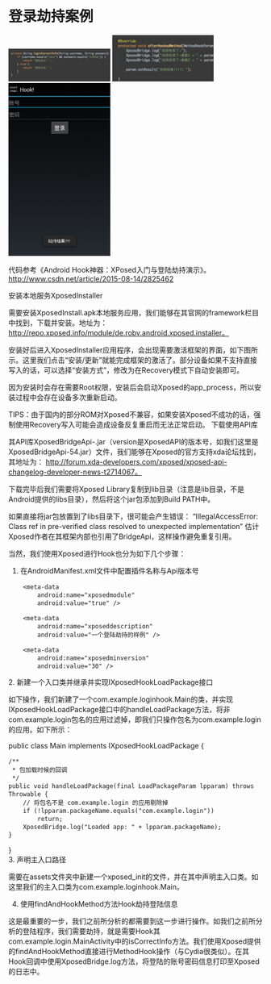 登录劫持案例
============================

<img src="ScreenShots/code1.jpg" width="40%" height="20%" alt="原代码">
<img src="ScreenShots/code2.jpg" width="40%" height="20%" alt="劫持代码">
<img src="ScreenShots/screenshot1.jpg" width="40%" height="20%" alt="效果">

代码参考《Android Hook神器：XPosed入门与登陆劫持演示》。
http://www.csdn.net/article/2015-08-14/2825462


安装本地服务XposedInstaller

需要安装XposedInstall.apk本地服务应用，我们能够在其官网的framework栏目中找到，下载并安装。地址为： http://repo.xposed.info/module/de.robv.android.xposed.installer。

安装好后进入XposedInstaller应用程序，会出现需要激活框架的界面，如下图所示。这里我们点击“安装/更新”就能完成框架的激活了。部分设备如果不支持直接写入的话，可以选择“安装方式”，修改为在Recovery模式下自动安装即可。

 
因为安装时会存在需要Root权限，安装后会启动Xposed的app_process，所以安装过程中会存在设备多次重新启动。

TIPS：由于国内的部分ROM对Xposed不兼容，如果安装Xposed不成功的话，强制使用Recovery写入可能会造成设备反复重启而无法正常启动。
下载使用API库

其API库XposedBridgeApi-.jar（version是XposedAPI的版本号，如我们这里是XposedBridgeApi-54.jar）文件，我们能够在Xposed的官方支持xda论坛找到，其地址为： http://forum.xda-developers.com/xposed/xposed-api-changelog-developer-news-t2714067。

下载完毕后我们需要将Xposed Library复制到lib目录（注意是lib目录，不是Android提供的libs目录），然后将这个jar包添加到Build PATH中。

 
如果直接将jar包放置到了libs目录下，很可能会产生错误： 
“IllegalAccessError: Class ref in pre-verified class resolved to unexpected  implementation” 
估计Xposed作者在其框架内部也引用了BridgeApi，这样操作避免重复引用。


当然，我们使用Xposed进行Hook也分为如下几个步骤：

1. 在AndroidManifest.xml文件中配置插件名称与Api版本号

<application  
        android:allowBackup="true"  
        android:icon="@drawable/ic_launcher"  
        android:label="@string/app_name"  
        android:theme="@style/AppTheme" >  
  
        <meta-data  
            android:name="xposedmodule"  
            android:value="true" />  
        
<!-- 模块描述 -->
  
        <meta-data  
            android:name="xposeddescription"  
            android:value="一个登陆劫持的样例" />  
        
<!-- 最低版本号 -->
  
        <meta-data  
            android:name="xposedminversion"  
            android:value="30" />  
</application>  
2. 新建一个入口类并继承并实现IXposedHookLoadPackage接口

如下操作，我们新建了一个com.example.loginhook.Main的类，并实现IXposedHookLoadPackage接口中的handleLoadPackage方法，将非com.example.login包名的应用过滤掉，即我们只操作包名为com.example.login的应用。如下所示：

public class Main implements IXposedHookLoadPackage {  
  
    /** 
     * 包加载时候的回调 
     */  
    public void handleLoadPackage(final LoadPackageParam lpparam) throws Throwable {  
        // 将包名不是 com.example.login 的应用剔除掉  
        if (!lpparam.packageName.equals("com.example.login"))  
            return;  
        XposedBridge.log("Loaded app: " + lpparam.packageName);  
    }  
}  
3. 声明主入口路径

需要在assets文件夹中新建一个xposed_init的文件，并在其中声明主入口类。如这里我们的主入口类为com.example.loginhook.Main。

 
4. 使用findAndHookMethod方法Hook劫持登陆信息

这是最重要的一步，我们之前所分析的都需要到这一步进行操作。如我们之前所分析的登陆程序，我们需要劫持，就是需要Hook其com.example.login.MainActivity中的isCorrectInfo方法。我们使用Xposed提供的findAndHookMethod直接进行MethodHook操作（与Cydia很类似）。在其Hook回调中使用XposedBridge.log方法，将登陆的账号密码信息打印至Xposed的日志中。
